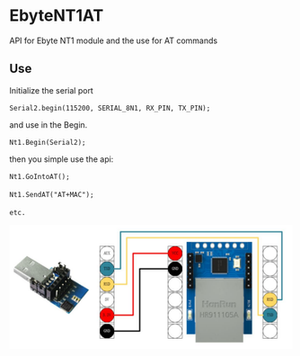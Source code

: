 # EbyteNT1AT
API for Ebyte NT1 module and the use for AT commands

## Use

Initialize the serial port

    Serial2.begin(115200, SERIAL_8N1, RX_PIN, TX_PIN);

and use in the Begin.

    Nt1.Begin(Serial2);

then you simple use the api:

    Nt1.GoIntoAT();

    Nt1.SendAT("AT+MAC");

    etc.


![NT1](documentation/NT1.png)
